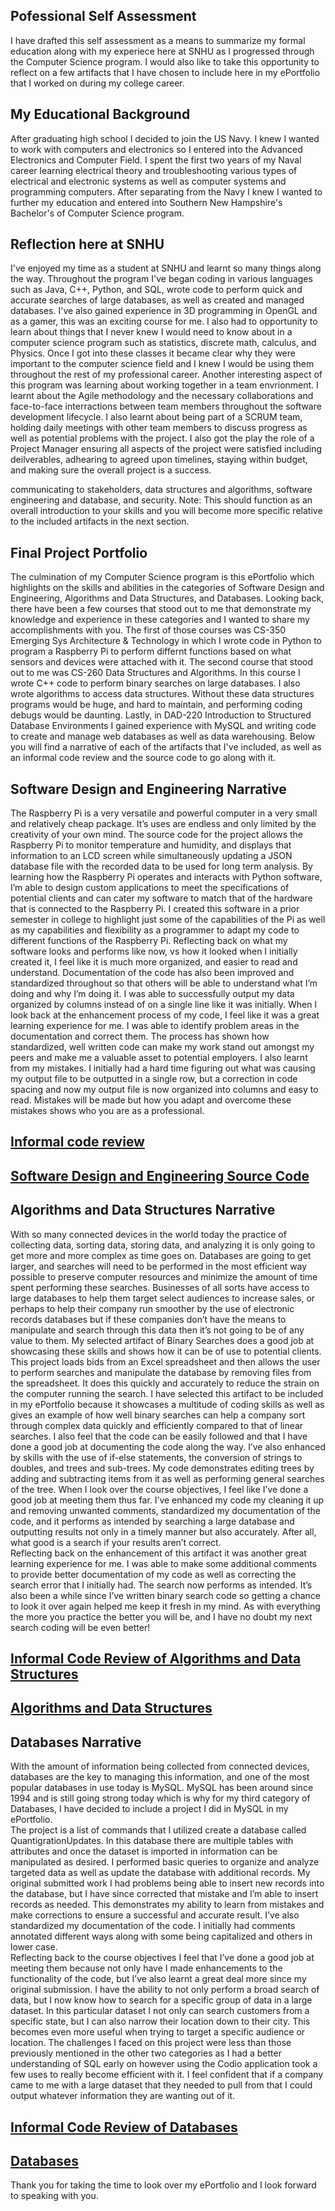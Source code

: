 ## Pofessional Self Assessment
I have drafted this self assessment as a means to summarize my formal education along with my experiece here at SNHU as I progressed through the Computer Science program.  I would also like to take this opportunity to reflect on a few artifacts that I have chosen to include here in my ePortfolio that I worked on during my college career. 

## My Educational Background
After graduating high school I decided to join the US Navy.  I knew I wanted to work with computers and electronics so I entered into the Advanced Electronics and Computer Field.  I spent the first two years of my Naval career learning electrical theory and troubleshooting various types of electrical and electronic systems as well as computer systems and programming computers.  After separating from the Navy I knew I wanted to further my education and entered into Southern New Hampshire's Bachelor's of Computer Science program.  

## Reflection here at SNHU
I've enjoyed my time as a student at SNHU and learnt so many things along the way.  Throughout the program I've began coding in various languages such as Java, C++, Python, and SQL, wrote code to perform quick and accurate searches of large databases, as well as created and managed databases. I've also gained experience in 3D programming in OpenGL and as a gamer, this was an exciting course for me.  I also had to opportunity to learn about things that I never knew I would need to know about in a computer science program such as statistics, discrete math, calculus, and Physics.  Once I got into these classes it became clear why they were important to the computer science field and I knew I would be using them throughout the rest of my professional career.  Another interesting aspect of this program was learning about working together in a team envrionment.  I learnt about the Agile methodology and the necessary collaborations and face-to-face interractions between team members throughout the software development lifecycle. I also learnt about being part of a SCRUM team, holding daily meetings with other team members to discuss progress as well as potential problems with the project.  I also got the play the role of a Project Manager ensuring all aspects of the project were satisfied including deilverables, adhearing to agreed upon timelines, staying within budget, and making sure the overall project is a success.  

 communicating to stakeholders, data structures and algorithms, software engineering and database,
and security. Note: This should function as an overall introduction to your skills and you will become more specific relative to the included
artifacts in the next section.

## Final Project Portfolio
The culmination of my Computer Science program is this ePortfolio which highlights on the skills and abilities in the categories of Software Design and Engineering, Algorithms and Data Structures, and Databases.  Looking back, there have been a few courses that stood out to me that demonstrate my knowledge and experience in these categories and I wanted to share my accomplishments with you.  The first of those courses was CS-350 Emerging Sys Architecture & Technology in which I wrote code in Python to program a Raspberry Pi to perform differnt functions based on what sensors and devices were attached with it.  The second course that stood out to me was CS-260 Data Structures and Algorithms.  In this course I wrote C++ code to perform binary searches on large databases.  I also wrote algorithms to access data structures.  Without these data structures programs would be huge, and hard to maintain, and performing coding debugs would be daunting.  Lastly, in DAD-220 Introduction to Structured Database Environments I gained experience with MySQL and writing code to create and manage web databases as well as data warehousing.  Below you will find a narrative of each of the artifacts that I've included, as well as an informal code review and the source code to go along with it.  

## Software Design and Engineering Narrative
The Raspberry Pi is a very versatile and powerful computer in a very small and relatively cheap package.  It’s uses are endless and only limited by the creativity of your own mind.  The source code for the project allows the Raspberry Pi to monitor temperature and humidity, and displays that information to an LCD screen while simultaneously updating a JSON database file with the recorded data to be used for long term analysis.  By learning how the Raspberry Pi operates and interacts with Python software, I’m able to design custom applications to meet the specifications of potential clients and can cater my software to match that of the hardware that is connected to the Raspberry Pi.  I created this software in a prior semester in college to highlight just some of the capabilities of the Pi as well as my capabilities and flexibility as a programmer to adapt my code to different functions of the Raspberry Pi.
Reflecting back on what my software looks and performs like now, vs how it looked when I initially created it, I feel like it is much more organized, and easier to read and understand.  Documentation of the code has also been improved and standardized throughout so that others will be able to understand what I’m doing and why I’m doing it.  I was able to successfully output my data organized by columns instead of on a single line like it was initially.
When I look back at the enhancement process of my code, I feel like it was a great learning experience for me.  I was able to identify problem areas in the documentation and correct them.  The process has shown how standardized, well written code can make my work stand out amongst my peers and make me a valuable asset to potential employers.  I also learnt from my mistakes.  I initially had a hard time figuring out what was causing my output file to be outputted in a single row, but a correction in code spacing and now my output file is now organized into columns and easy to read.  Mistakes will be made but how you adapt and overcome these mistakes shows who you are as a professional.

## [Informal code review](https://www.dropbox.com/s/8crzekq6gkv560a/Category%201.mov?dl=0)
## [Software Design and Engineering Source Code](https://github.com/Roth2020/Roth2020.github.io/blob/main/Software%20Design%20and%20Engineering.zip)

## Algorithms and Data Structures Narrative
With so many connected devices in the world today the practice of collecting data, sorting data, storing data, and analyzing it is only going to get more and more complex as time goes on.  Databases are going to get larger, and searches will need to be performed in the most efficient way possible to preserve computer resources and minimize the amount of time spent performing these searches.  Businesses of all sorts have access to large databases to help them target select audiences to increase sales, or perhaps to help their company run smoother by the use of electronic records databases but if these companies don’t have the means to manipulate and search through this data then it’s not going to be of any value to them.  My selected artifact of Binary Searches does a good job at showcasing these skills and shows how it can be of use to potential clients.  This project loads bids from an Excel spreadsheet and then allows the user to perform searches and manipulate the database by removing files from the spreadsheet.  It does this quickly and accurately to reduce the strain on the computer running the search.
I have selected this artifact to be included in my ePortfolio because it showcases a multitude of coding skills as well as gives an example of how well binary searches can help a company sort through complex data quickly and efficiently compared to that of linear searches.  I also feel that the code can be easily followed and that I have done a good job at documenting the code along the way.  I’ve also enhanced by skills with the use of if-else statements, the conversion of strings to doubles, and trees and sub-trees.  My code demonstrates editing trees by adding and subtracting items from it as well as performing general searches of the tree.
When I look over the course objectives, I feel like I’ve done a good job at meeting them thus far.  I’ve enhanced my code my cleaning it up and removing unwanted comments, standardized my documentation of the code, and it performs as intended by searching a large database and outputting results not only in a timely manner but also accurately.  After all, what good is a search if your results aren’t correct.  
Reflecting back on the enhancement of this artifact it was another great learning experience for me.  I was able to make some additional comments to provide better documentation of my code as well as correcting the search error that I initially had.  The search now performs as intended.  It’s also been a while since I’ve written binary search code so getting a chance to look it over again helped me keep it fresh in my mind.  As with everything the more you practice the better you will be, and I have no doubt my next search coding will be even better!

## [Informal Code Review of Algorithms and Data Structures](https://www.dropbox.com/home?preview=Category+2.mov)
## [Algorithms and Data Structures](https://github.com/Roth2020/Roth2020.github.io/blob/main/BinarySearchTree.cpp)

## Databases Narrative
With the amount of information being collected from connected devices, databases are the key to managing this information, and one of the most popular databases in use today is MySQL.  MySQL has been around since 1994 and is still going strong today which is why for my third category of Databases, I have decided to include a project I did in MySQL in my ePortfolio.  
The project is a list of commands that I utilized create a database called QuantigrationUpdates.  In this database there are multiple tables with attributes and once the dataset is imported in information can be manipulated as desired.  I performed basic queries to organize and analyze targeted data as well as update the database with additional records.  My original submitted work I had problems being able to insert new records into the database, but I have since corrected that mistake and I’m able to insert records as needed.  This demonstrates my ability to learn from mistakes and make corrections to ensure a successful and accurate result.  I’ve also standardized my documentation of the code.  I initially had comments annotated different ways along with some being capitalized and others in lower case.  
Reflecting back to the course objectives I feel that I’ve done a good job at meeting them because not only have I made enhancements to the functionality of the code, but I’ve also learnt a great deal more since my original submission.  I have the ability to not only perform a broad search of data, but I now know how to search for a specific group of data in a large dataset.  In this particular dataset I not only can search customers from a specific state, but I can also narrow their location down to their city.  This becomes even more useful when trying to target a specific audience or location.  The challenges I faced on this project were less than those previously mentioned in the other two categories as I had a better understanding of SQL early on however using the Codio application took a few uses to really become efficient with it.  I feel confident that if a company came to me with a large dataset that they needed to pull from that I could output whatever information they are wanting out of it.

## [Informal Code Review of Databases](https://www.dropbox.com/home?preview=Category+3.mov)
## [Databases](https://github.com/Roth2020/Roth2020.github.io/blob/main/ProjectOne-Code.txt)


Thank you for taking the time to look over my ePortfolio and I look forward to speaking with you.

